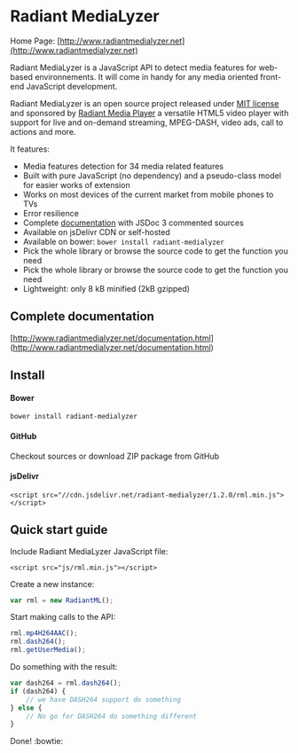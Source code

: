 # Radiant MediaLyzer
Home Page: [http://www.radiantmedialyzer.net](http://www.radiantmedialyzer.net)

Radiant MediaLyzer is a JavaScript API to detect media features for web-based 
environnements.
It will come in handy for any media oriented front-end JavaScript development. 

Radiant MediaLyzer is an open source project released under 
[MIT license](http://www.radiantmedialyzer.net/license.html) 
and sponsored by [Radiant Media Player](https://www.radiantmediaplayer.com) a 
versatile HTML5 video player with support for live and on-demand streaming, 
MPEG-DASH, video ads, call to actions and more.

It features:
* Media features detection for 34 media related features
* Built with pure JavaScript (no dependency) and a pseudo-class model for 
easier works of extension
* Works on most devices of the current market from mobile phones to TVs
* Error resilience
* Complete [documentation](http://www.radiantmedialyzer.net/documentation.html) 
with JSDoc 3 commented sources
* Available on jsDelivr CDN or self-hosted
* Available on bower: `bower install radiant-medialyzer`
* Pick the whole library or browse the source code to get the function you need
* Pick the whole library or browse the source code to get the function you need
* Lightweight: only 8 kB minified (2kB gzipped)

## Complete documentation

[http://www.radiantmedialyzer.net/documentation.html]
(http://www.radiantmedialyzer.net/documentation.html)

## Install 

#### Bower 

`bower install radiant-medialyzer`

#### GitHub 

Checkout sources or download ZIP package from GitHub

#### jsDelivr 

```<script src="//cdn.jsdelivr.net/radiant-medialyzer/1.2.0/rml.min.js"></script>```

## Quick start guide

Include Radiant MediaLyzer JavaScript file:

```<script src="js/rml.min.js"></script>```

Create a new instance:

```javascript
var rml = new RadiantML();
```
Start making calls to the API:

```javascript
rml.mp4H264AAC();
rml.dash264();
rml.getUserMedia();
```
Do something with the result:

```javascript
var dash264 = rml.dash264();
if (dash264) {
    // we have DASH264 support do something
} else {
    // No go for DASH264 do something different 
}
```
Done! :bowtie:

